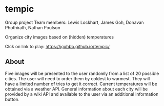 # tempic

Group project
Team members:
Lewis Lockhart, James Goh, Donavan Phothirath, Nathan Poulson


Organize city images based on (hidden) temperatures 

Clck on link to play: https://jgohbb.github.io/tempic/

## About

Five images will be presented to the user randomly from a list of 20 possible cities. The user will need to order them by coldest to warmest. They will have a limited number of tries to get it correct. Current temperatures will be obtained via a weather API. General information about each city will be provided by a wiki API and available to the user via an additional information button. 
